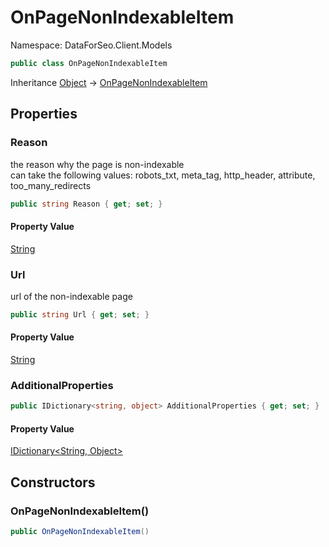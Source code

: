 # OnPageNonIndexableItem

Namespace: DataForSeo.Client.Models

```csharp
public class OnPageNonIndexableItem
```

Inheritance [Object](https://docs.microsoft.com/en-us/dotnet/api/system.object) → [OnPageNonIndexableItem](./dataforseo.client.models.onpagenonindexableitem.md)

## Properties

### **Reason**

the reason why the page is non-indexable
 <br>can take the following values: robots_txt, meta_tag, http_header, attribute, too_many_redirects

```csharp
public string Reason { get; set; }
```

#### Property Value

[String](https://docs.microsoft.com/en-us/dotnet/api/system.string)<br>

### **Url**

url of the non-indexable page

```csharp
public string Url { get; set; }
```

#### Property Value

[String](https://docs.microsoft.com/en-us/dotnet/api/system.string)<br>

### **AdditionalProperties**

```csharp
public IDictionary<string, object> AdditionalProperties { get; set; }
```

#### Property Value

[IDictionary&lt;String, Object&gt;](https://docs.microsoft.com/en-us/dotnet/api/system.collections.generic.idictionary-2)<br>

## Constructors

### **OnPageNonIndexableItem()**

```csharp
public OnPageNonIndexableItem()
```
